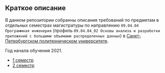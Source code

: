 ## Краткое описание

В данном репозитории собранны описания требований по предметам в отдельных семестрах магистратуры 
по направлению `09.04.04 Программная инженерия` (профиль `09.04.04_02 Основы анализа и разработки 
приложений с большими объемами распределенных данных`) в [Санкт-Петербургском политехническом 
университете](https://www.spbstu.ru).

Год начала обучения 2021.

- [1 семестр](semester_1.md)
- [2 семестр](semester_2.md)
